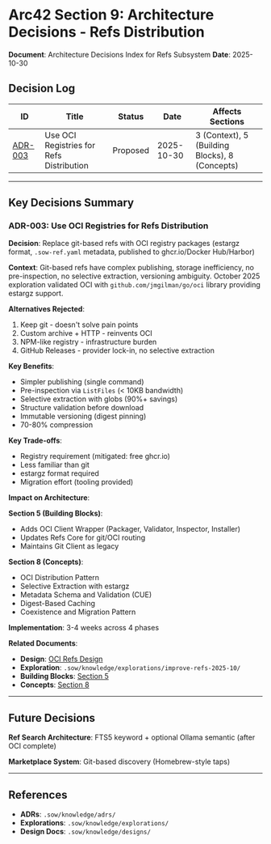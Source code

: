 # Arc42 Section 9: Architecture Decisions - Refs Distribution

**Document**: Architecture Decisions Index for Refs Subsystem
**Date**: 2025-10-30

## Decision Log

| ID | Title | Status | Date | Affects Sections |
|----|-------|--------|------|------------------|
| [ADR-003](../../adrs/adr-003-oci-refs-distribution.md) | Use OCI Registries for Refs Distribution | Proposed | 2025-10-30 | 3 (Context), 5 (Building Blocks), 8 (Concepts) |

---

## Key Decisions Summary

### ADR-003: Use OCI Registries for Refs Distribution

**Decision**: Replace git-based refs with OCI registry packages (estargz format, `.sow-ref.yaml` metadata, published to ghcr.io/Docker Hub/Harbor)

**Context**: Git-based refs have complex publishing, storage inefficiency, no pre-inspection, no selective extraction, versioning ambiguity. October 2025 exploration validated OCI with `github.com/jmgilman/go/oci` library providing estargz support.

**Alternatives Rejected**:
1. Keep git - doesn't solve pain points
2. Custom archive + HTTP - reinvents OCI
3. NPM-like registry - infrastructure burden
4. GitHub Releases - provider lock-in, no selective extraction

**Key Benefits**:
- Simpler publishing (single command)
- Pre-inspection via `ListFiles` (< 10KB bandwidth)
- Selective extraction with globs (90%+ savings)
- Structure validation before download
- Immutable versioning (digest pinning)
- 70-80% compression

**Key Trade-offs**:
- Registry requirement (mitigated: free ghcr.io)
- Less familiar than git
- estargz format required
- Migration effort (tooling provided)

**Impact on Architecture**:

**Section 5 (Building Blocks)**:
- Adds OCI Client Wrapper (Packager, Validator, Inspector, Installer)
- Updates Refs Core for git/OCI routing
- Maintains Git Client as legacy

**Section 8 (Concepts)**:
- OCI Distribution Pattern
- Selective Extraction with estargz
- Metadata Schema and Validation (CUE)
- Digest-Based Caching
- Coexistence and Migration Pattern

**Implementation**: 3-4 weeks across 4 phases

**Related Documents**:
- **Design**: [OCI Refs Design](../designs/oci-refs-design.md)
- **Exploration**: `.sow/knowledge/explorations/improve-refs-2025-10/`
- **Building Blocks**: [Section 5](./arc42-05-building-blocks-refs.md)
- **Concepts**: [Section 8](./arc42-08-concepts-oci-refs.md)

---

## Future Decisions

**Ref Search Architecture**: FTS5 keyword + optional Ollama semantic (after OCI complete)

**Marketplace System**: Git-based discovery (Homebrew-style taps)

---

## References

- **ADRs**: `.sow/knowledge/adrs/`
- **Explorations**: `.sow/knowledge/explorations/`
- **Design Docs**: `.sow/knowledge/designs/`
